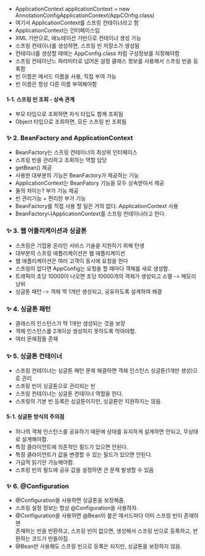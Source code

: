 

- ApplicationContext applicationContext = new AnnotationConfigApplicationContext(AppCOnfig.class)
- 여기서 ApplicationContext를 스프링 컨테이너라고 함
- ApplicationContext는 인터페이스임
- XML 기반으로, 애노테이션 기반으로 컨테이너 생성 가능
- 스프링 컨테이너를 생성하면, 스프링 빈 저장소가 생성됨
- 컨테이너를 생성할 때에는 AppConfig.class 처럼 구성정보를 지정해야함
- 스프링 컨테이넌느 파라미터로 넘어온 설정 클래스 정보를 사용해서 스프링 빈을 등록함
- 빈 이름은 메서드 이름을 사용, 직접 부여 가능
- 빈 이름은 항상 다른 이름 부여해야함

#### 1-1. 스프링 빈 조회 - 상속 관계

- 부모 타입으로 조회하면 자식 타입도 함께 조회됨
- Object 타입으로 조회하면, 모든 스프링 빈 조회됨

### ✨ 2. BeanFactory and ApplicationContext

- BeanFactory는 스프링 컨테이너의 최상위 인터페이스
- 스프링 빈을 관리하고 조회하는 역할 담당
- getBean() 제공
- 사용한 대부분의 기능은 BeanFactory가 제공하는 기능
- ApplicationContext는 BeanFatory 기능을 모두 상속받아서 제공
- 둘의 차이는? 부가 기능 제공
- 빈 관리기능 + 편리한 부가 기능
- BeanFactory를 직접 사용 할 일은 거의 없다. ApplicationContext 사용
- BeanFactory나ApplicationContext를 스프링 컨테이너라고 한다.

### ✨ 3. 웹 어플리케이션과 싱글톤

- 스프링은 기업용 온라인 서비스 기술을 지원하기 위해 탄생
- 대부분의 스프링 애플리케이션은 웹 애플리케이션
- 웹 애플리케이션은 여러 고객이 동시에 요청을 한다
- 스프링이 없다면 AppConfig는 요청을 할 때마다 객체를 새로 생성함.
- 트래픽이 초당 10000이 나오면 초당 10000개의 객체가 생성되고 소멸 -> 메모리 낭비
- 싱글톤 패턴 -> 객체 딱 1개만 생성되고, 공유하도록 설계하여 해결

### ✨ 4. 싱글톤 패턴

- 클래스의 인스턴스가 딱 1개만 생성되는 것을 보장
- 객체 인스턴스를 2개이상 생성하지 못하도록 막아야함.
- 여러 문제점들 존재

### ✨ 5. 싱글톤 컨테이너

- 스프링 컨테이너는 싱글톤 패턴 문제 해결하면 객체 인스턴스 싱글톤(1개만 생성)으로 관리
- 스프링 빈이 싱글톤으로 관리되는 빈
- 스프링 컨테이너는 싱글톤 컨테이너 역할을 한다.
- 스프링의 기본 빈 등록은 싱글톤이지만, 싱글톤만 지원하지는 않음.

#### 5-1. 싱글톤 방식의 주의점 
- 하나의 객체 인스턴스를 공유하기 때문에 상태를 유지하게 설계하면 안되고, 무상태로 설계해야함.
- 특정 클라이언트에 의존적인 필드가 있으면 안된다.
- 특정 클라이언트가 값을 변경할 수 있는 필드가 있으면 안된다.
- 가급적 읽기만 가능해야함.
- 스프링 빈의 필드에 공유 값을 설정하면 큰 문제 발생할 수 있음

### ✨ 6. @Configuration
- @Configuration을 사용하면 싱글톤을 보장해줌.
- 스프링 설정 정보는 항상 @Configuration을 사용하자.
- @Configuration을 사용하면 @Bean이 붙은 메서드마다 이미 스프링 빈이 존재하면 <br> 존재하는 빈을 반환하고, 스프링 빈이 없으면, 생성해서 스프링 빈으로 등록하고, 반환하는 코드가 만들어짐.
- @Bean만 사용해도 스프링 빈으로 등록은 되지만, 싱글톤을 보장하지 않음.
